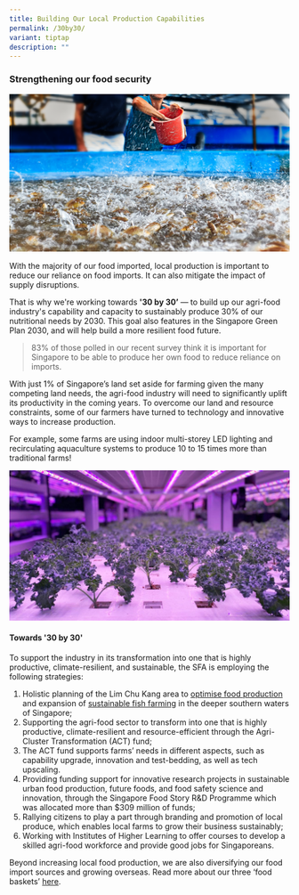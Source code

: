 ```yaml
---
title: Building Our Local Production Capabilities
permalink: /30by30/
variant: tiptap
description: ""
---
```

### Strengthening our food security

![Strengthening our food security](/images/sat.jpg)

With the majority of our food imported, local production is important to reduce our reliance on food imports. It can also mitigate the impact of supply disruptions. 

That is why we're working towards **'30 by 30’**  — to build up our agri-food industry's capability and capacity to sustainably produce 30% of our nutritional needs by 2030. This goal also features in the Singapore Green Plan 2030, and will help build a more resilient food future.

> 83% of those polled in our recent survey think it is important for Singapore to be able to produce her own food to reduce reliance on imports.

With just 1% of Singapore’s land set aside for farming given the many competing land needs, the agri-food industry will need to significantly uplift its productivity in the coming years. To overcome our land and resource constraints, some of our farmers have turned to technology and innovative ways to increase production. 

For example, some farms are using indoor multi-storey LED lighting and recirculating aquaculture systems to produce 10 to 15 times more than traditional farms! 

![A vegetable farm in Singapore](/images/veg%20farm%2001.jpg)

#### Towards '30 by 30'

To support the industry in its transformation into one that is highly productive, climate-resilient, and sustainable, the SFA is employing the following strategies:

1. Holistic planning of the Lim Chu Kang area to [optimise food production](https://www.ourfoodfuture.gov.sg/master-planning-lck/ourvision) and expansion of [sustainable fish farming](https://www.ourfoodfuture.gov.sg/uplifting-aquaculture-industry/overview) in the deeper southern waters of Singapore;  
2. Supporting the agri-food sector to transform into one that is highly productive, climate-resilient and resource-efficient through the Agri-Cluster Transformation (ACT) fund;  
3. The ACT fund supports farms’ needs in different aspects, such as capability upgrade, innovation and test-bedding, as well as tech upscaling.  
4. Providing funding support for innovative research projects in sustainable urban food production, future foods, and food safety science and innovation, through the Singapore Food Story R&D Programme which was allocated more than $309 million of funds;  
5. Rallying citizens to play a part through branding and promotion of local produce, which enables local farms to grow their business sustainably;
6. Working with Institutes of Higher Learning to offer courses to develop a skilled agri-food workforce and provide good jobs for Singaporeans.

Beyond increasing local food production, we are also diversifying our food import sources and growing overseas. Read more about our three ‘food baskets’ [here](https://www.sfa.gov.sg/food-farming/sgfoodstory).